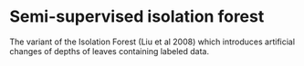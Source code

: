 # Semi-supervised isolation forest

The variant of the Isolation Forest (Liu et al 2008) which introduces artificial changes of depths of leaves containing labeled data.
